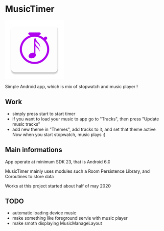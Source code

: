 # MusicTimer
![MusicTimer logo](app/src/main/res/mipmap-xxxhdpi/ic_launcher.png "MusicTimer logo")

Simple Android app, which is mix of stopwatch and music player !

## Work
* simply press start to start timer
* if you want to load your music to app go to "Tracks", then press "Update music tracks"
* add new theme in "Themes", add tracks to it, and set that theme active
Now when you start stopwatch, music plays :)

## Main informations
App operate at minimum SDK 23, that is Android 6.0

MusicTimer mainly uses modules such a Room Persistence Library, and Coroutines to store data

Works at this project started about half of may 2020

## TODO
* automatic loading device music
* make something like foreground servie with music player
* make smoth displaying MusicManageLayout
